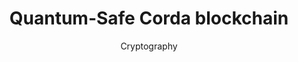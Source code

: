 ---
title: Quantum-Safe Corda blockchain
subtitle: Cryptography
layout: default
modal-id: 6
thumbnail: corda.png
img: quantum-computer.jpeg
alt: image-alt
project-date: August, 2020
report: https://drive.google.com/file/d/1URe8LQKl5Auy-SOE1RXcw7bOym1NrB-j/view?usp=sharing
flag: united-kingdom-icon.png

---